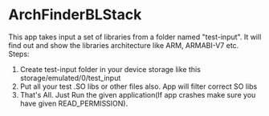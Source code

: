 # ArchFinderBLStack
This app takes input a set of libraries from a folder named "test-input".
It will find out and show the libraries architecture like ARM, ARMABI-V7 etc.
Steps: 
1. Create test-input folder in your device storage like this storage/emulated/0/test_input
2. Put all your test .SO libs or other files also. App will filter correct SO libs
3. That's All. Just Run the given application(If app crashes make sure you have given READ_PERMISSION).
